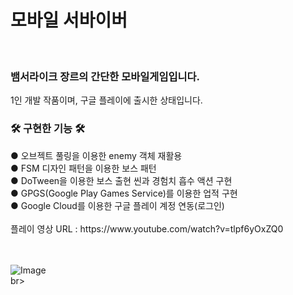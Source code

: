 <h1> 모바일 서바이버 </h1><br>

<h3> 뱀서라이크 장르의 간단한 모바일게임입니다. </h3>
1인 개발 작품이며, 구글 플레이에 출시한 상태입니다.<br>

<h3>🛠 구현한 기능 🛠</h3>
● 오브젝트 풀링을 이용한 enemy 객체 재활용<br>
● FSM 디자인 패턴을 이용한 보스 패턴<br>
● DoTween을 이용한 보스 출현 씬과 경험치 흡수 액션 구현<br>
● GPGS(Google Play Games Service)를 이용한 업적 구현<br>
● Google Cloud를 이용한 구글 플레이 계정 연동(로그인)<br><br>
플레이 영상 URL : https://www.youtube.com/watch?v=tlpf6yOxZQ0 <br><br><br>

![Image](https://github.com/user-attachments/assets/44980b88-88ca-41a0-b919-89e5d1c95dc5)<br>br>

